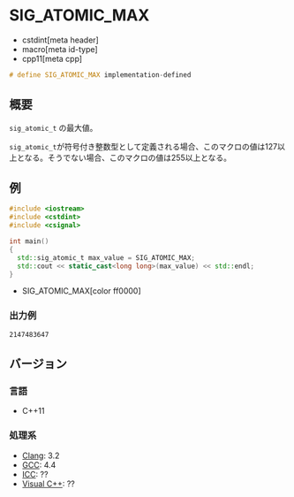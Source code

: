 # SIG_ATOMIC_MAX
* cstdint[meta header]
* macro[meta id-type]
* cpp11[meta cpp]

```cpp
# define SIG_ATOMIC_MAX implementation-defined
```

## 概要
`sig_atomic_t` の最大値。

`sig_atomic_t`が符号付き整数型として定義される場合、このマクロの値は127以上となる。そうでない場合、このマクロの値は255以上となる。


## 例
```cpp example
#include <iostream>
#include <cstdint>
#include <csignal>

int main()
{
  std::sig_atomic_t max_value = SIG_ATOMIC_MAX;
  std::cout << static_cast<long long>(max_value) << std::endl;
}
```
* SIG_ATOMIC_MAX[color ff0000]

### 出力例
```
2147483647
```


## バージョン
### 言語
- C++11

### 処理系
- [Clang](/implementation.md#clang): 3.2
- [GCC](/implementation.md#gcc): 4.4
- [ICC](/implementation.md#icc): ??
- [Visual C++](/implementation.md#visual_cpp): ??


